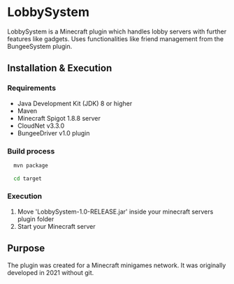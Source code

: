 # LobbySystem

LobbySystem is a Minecraft plugin which handles lobby servers with further features like gadgets. Uses functionalities like friend management from the BungeeSystem plugin.

## Installation & Execution
### Requirements
- Java Development Kit (JDK) 8 or higher
- Maven
- Minecraft Spigot 1.8.8 server
- CloudNet v3.3.0
- BungeeDriver v1.0 plugin

### Build process
```bash
  mvn package
  
  cd target
  ```

### Execution
1. Move 'LobbySystem-1.0-RELEASE.jar' inside your minecraft servers plugin folder
2. Start your Minecraft server

## Purpose
The plugin was created for a Minecraft minigames network.
It was originally developed in 2021 without git.
